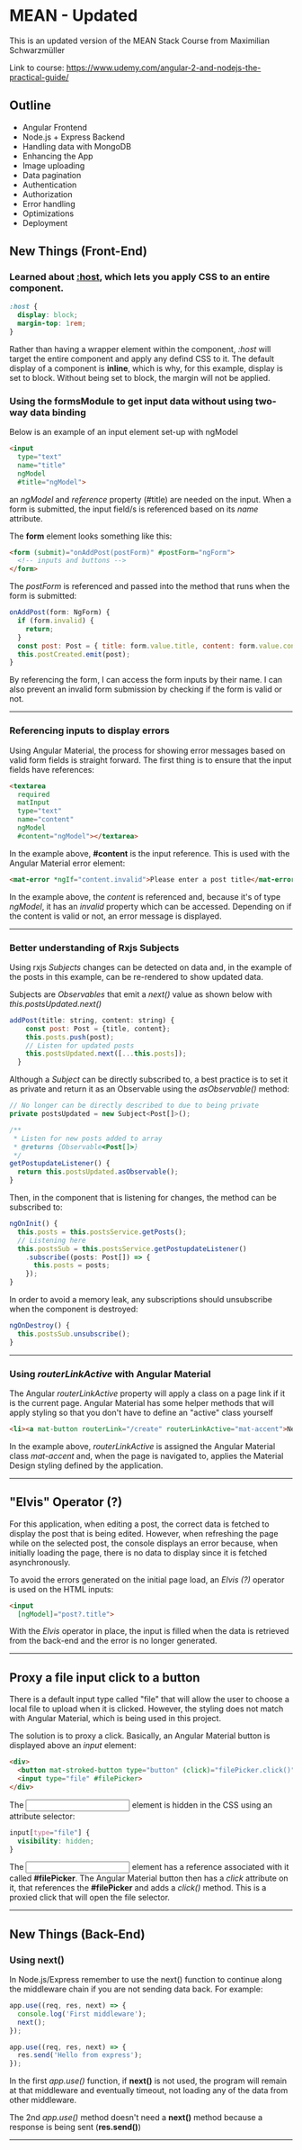 # MEAN - Updated

This is an updated version of the MEAN Stack Course from Maximilian Schwarzmüller

Link to course: <https://www.udemy.com/angular-2-and-nodejs-the-practical-guide/>

## Outline

* Angular Frontend
* Node.js + Express Backend
* Handling data with MongoDB
* Enhancing the App
* Image uploading
* Data pagination
* Authentication
* Authorization
* Error handling
* Optimizations
* Deployment

## New Things (Front-End)

### Learned about [:host](https://developer.mozilla.org/en-US/docs/Web/CSS/:host()), which lets you apply CSS to an entire component.

```css
:host {
  display: block;
  margin-top: 1rem;
}
```

Rather than having a wrapper element within the component, *:host* will target the entire component and apply any defind CSS to it.  The default display of a component is **inline**, which is why, for this example, display is set to block.  Without being set to block, the margin will not be applied.

### Using the formsModule to get input data without using two-way data binding

Below is an example of an input element set-up with ngModel
```html
<input
  type="text"
  name="title"
  ngModel
  #title="ngModel">
```

an *ngModel* and *reference* property (#title) are needed on the input.  When a form is submitted, the input field/s is referenced based on its *name* attribute.

The **form** element looks something like this:
```html
<form (submit)="onAddPost(postForm)" #postForm="ngForm">
  <!-- inputs and buttons -->
</form>
```

The *postForm* is referenced and passed into the method that runs when the form is submitted:
```javascript
onAddPost(form: NgForm) {
  if (form.invalid) {
    return;
  }
  const post: Post = { title: form.value.title, content: form.value.content };
  this.postCreated.emit(post);
}
```
By referencing the form, I can access the form inputs by their name.  I can also prevent an invalid form submission by checking if the form is valid or not.

---

### Referencing inputs to display errors

Using Angular Material, the process for showing error messages based on valid form fields is straight forward.  The first thing is to ensure that the input fields have references:
```html
<textarea
  required
  matInput
  type="text"
  name="content"
  ngModel
  #content="ngModel"></textarea>
```

In the example above, **#content** is the input reference.  This is used with the Angular Material error element:

```html
<mat-error *ngIf="content.invalid">Please enter a post title</mat-error>
```

In the example above, the *content* is referenced and, because it's of type *ngModel*, it has an *invalid* property which can be accessed.  Depending on if the content is valid or not, an error message is displayed.

---

### Better understanding of Rxjs Subjects

Using rxjs *Subjects* changes can be detected on data and, in the example of the posts in this example, can be re-rendered to show updated data.

Subjects are *Observables* that emit a *next()* value as shown below with *this.postsUpdated.next()*

```javascript
addPost(title: string, content: string) {
    const post: Post = {title, content};
    this.posts.push(post);
    // Listen for updated posts
    this.postsUpdated.next([...this.posts]);
  }
```

Although a *Subject* can be directly subscribed to, a best practice is to set it as private and return it as an Observable using the *asObservable()* method:

```javascript
// No longer can be directly described to due to being private
private postsUpdated = new Subject<Post[]>();

/**
 * Listen for new posts added to array
 * @returns {Observable<Post[]>}
 */
getPostupdateListener() {
  return this.postsUpdated.asObservable();
}
```

Then, in the component that is listening for changes, the method can be subscribed to:

```typescript
ngOnInit() {
  this.posts = this.postsService.getPosts();
  // Listening here
  this.postsSub = this.postsService.getPostupdateListener()
    .subscribe((posts: Post[]) => {
      this.posts = posts;
    });
}
```

In order to avoid a memory leak, any subscriptions should unsubscribe when the component is destroyed:

```typescript
ngOnDestroy() {
  this.postsSub.unsubscribe();
}
```

---

### Using *routerLinkActive* with Angular Material

The Angular *routerLinkActive* property will apply a class on a page link if it is the current page.  Angular Material has some helper methods that will apply styling so that you don't have to define an "active" class yourself

```html
<li><a mat-button routerLink="/create" routerLinkActive="mat-accent">New Post</a></li>
```

In the example above, *routerLinkActive* is assigned the Angular Material class *mat-accent* and, when the page is navigated to, applies the Material Design styling defined by the application.

---

## "Elvis" Operator (?)

For this application, when editing a post, the correct data is fetched to display the post that is being edited.  However, when refreshing the page while on the selected post, the console displays an error because, when initially loading the page, there is no data to display since it is fetched asynchronously.

To avoid the errors generated on the initial page load, an *Elvis (?)* operator is used on the HTML inputs:

```html
<input
  [ngModel]="post?.title">
```

With the *Elvis* operator in place, the input is filled when the data is retrieved from the back-end and the error is no longer generated.

---

## Proxy a file input click to a button

There is a default input type called "file" that will allow the user to choose a local file to upload when it is clicked.  However, the styling does not match with Angular Material, which is being used in this project.

The solution is to proxy a click.  Basically, an Angular Material button is displayed above an *input* element:

```html
<div>
  <button mat-stroked-button type="button" (click)="filePicker.click()">Pick Image</button>
  <input type="file" #filePicker>
</div>
```

The <input> element is hidden in the CSS using an attribute selector:
```css
input[type="file"] {
  visibility: hidden;
}
```

The <input> element has a reference associated with it called **#filePicker**.  The Angular Material button then has a *click* attribute on it, that references the **#filePicker** and adds a *click()* method.  This is a proxied click that will open the file selector.

---


## New Things (Back-End)

### Using next()

In Node.js/Express remember to use the next() function to continue along the middleware chain if you are not sending data back.  For example:

```javascript
app.use((req, res, next) => {
  console.log('First middleware');
  next();
});

app.use((req, res, next) => {
  res.send('Hello from express');
});
```

In the first *app.use()* function, if **next()** is not used, the program will remain at that middleware and eventually timeout, not loading any of the data from other middleware.

The 2nd *app.use()* method doesn't need a **next()** method because a response is being sent (**res.send()**)

---




